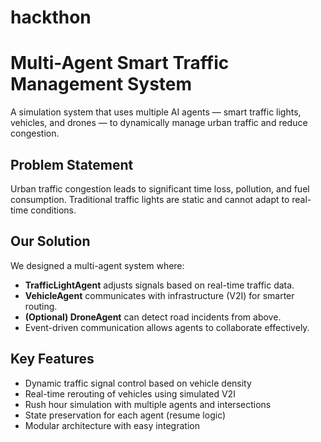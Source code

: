 # hackthon
#  Multi-Agent Smart Traffic Management System

A simulation system that uses multiple AI agents — smart traffic lights, vehicles, and drones — to dynamically manage urban traffic and reduce congestion.

##  Problem Statement

Urban traffic congestion leads to significant time loss, pollution, and fuel consumption. Traditional traffic lights are static and cannot adapt to real-time conditions.

##  Our Solution

We designed a multi-agent system where:

-  **TrafficLightAgent** adjusts signals based on real-time traffic data.
-  **VehicleAgent** communicates with infrastructure (V2I) for smarter routing.
-  **(Optional) DroneAgent** can detect road incidents from above.
-  Event-driven communication allows agents to collaborate effectively.

##  Key Features

- Dynamic traffic signal control based on vehicle density
- Real-time rerouting of vehicles using simulated V2I
- Rush hour simulation with multiple agents and intersections
- State preservation for each agent (resume logic)
- Modular architecture with easy integration

